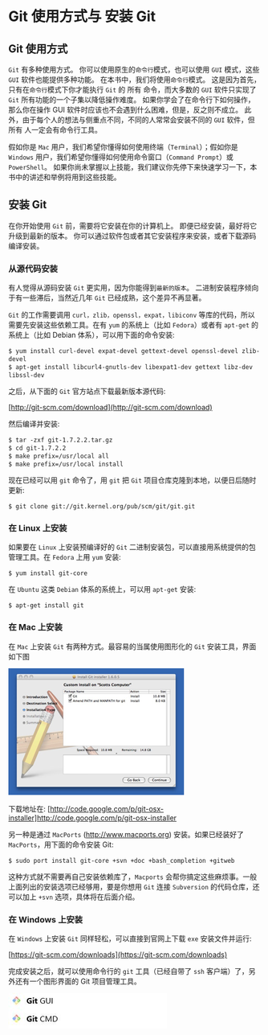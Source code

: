 # Git 使用方式与 安装 Git

## Git 使用方式

`Git` 有多种使用方式。 你可以使用原生的`命令行`模式，也可以使用 `GUI` 模式，这些 `GUI` 软件也能提供多种功能。 在本书中，我们将使用`命令行`模式。 这是因为首先，只有在`命令行`模式下你才能执行 `Git` 的 所有 命令，而大多数的 `GUI` 软件只实现了 `Git` 所有功能的一个子集以降低操作难度。 如果你学会了在命令行下如何操作，那么你在操作 GUI 软件时应该也不会遇到什么困难，但是，反之则不成立。 此外，由于每个人的想法与侧重点不同，不同的人常常会安装不同的 `GUI` 软件，但 所有 人一定会有命令行工具。

假如你是 `Mac` 用户，我们希望你懂得如何使用终端（`Terminal`）；假如你是 `Windows` 用户，我们希望你懂得如何使用命令窗口（`Command Prompt`）或 `PowerShell`。 如果你尚未掌握以上技能，我们建议你先停下来快速学习一下，本书中的讲述和举例将用到这些技能。

## 安装 Git

在你开始使用 `Git` 前，需要将它安装在你的计算机上。 即便已经安装，最好将它升级到最新的版本。 你可以通过软件包或者其它安装程序来安装，或者下载源码编译安装。

### 从源代码安装

有人觉得从源码安装 `Git` 更实用，因为你能得到`最新的版本`。 二进制安装程序倾向于有一些滞后，当然近几年 `Git` 已经成熟，这个差异不再显著。

`Git` 的工作需要调用 `curl，zlib，openssl，expat，libiconv` 等库的代码，所以需要先安装这些依赖工具。在有 `yum` 的系统上（比如 `Fedora`）或者有 `apt-get` 的系统上（比如 Debian 体系），可以用下面的命令安装:

```
$ yum install curl-devel expat-devel gettext-devel openssl-devel zlib-devel
$ apt-get install libcurl4-gnutls-dev libexpat1-dev gettext libz-dev libssl-dev
```

之后，从下面的 `Git` 官方站点下载最新版本源代码:

[http://git-scm.com/download](http://git-scm.com/download)

然后编译并安装:

```
$ tar -zxf git-1.7.2.2.tar.gz
$ cd git-1.7.2.2
$ make prefix=/usr/local all
$ make prefix=/usr/local install
```

现在已经可以用 `git` 命令了，用 `git` 把 `Git` 项目仓库克隆到本地，以便日后随时更新:

```
$ git clone git://git.kernel.org/pub/scm/git/git.git
```

### 在 Linux 上安装

如果要在 `Linux` 上安装预编译好的 `Git` 二进制安装包，可以直接用系统提供的包管理工具。在 `Fedora` 上用 `yum` 安装:

```
$ yum install git-core
```

在 `Ubuntu` 这类 `Debian` 体系的系统上，可以用 `apt-get` 安装:

```
$ apt-get install git
```

### 在 Mac 上安装

在 `Mac` 上安装 `Git` 有两种方式。最容易的当属使用图形化的 `Git` 安装工具，界面如下图

![Git OS X 安装工具](images/18333fig0107-tn.png)

下载地址在: [http://code.google.com/p/git-osx-installer]http://code.google.com/p/git-osx-installer

另一种是通过 `MacPorts` (http://www.macports.org) 安装。如果已经装好了 `MacPorts`，用下面的命令安装 Git:

```
$ sudo port install git-core +svn +doc +bash_completion +gitweb
```

这种方式就不需要再自己安装依赖库了，`Macports` 会帮你搞定这些麻烦事。一般上面列出的安装选项已经够用，要是你想用 `Git` 连接 `Subversion` 的代码仓库，还可以加上 `+svn` 选项，具体将在后面介绍。

### 在 Windows 上安装

在 `Windows` 上安装 `Git` 同样轻松，可以直接到官网上下载 `exe` 安装文件并运行:

[https://git-scm.com/downloads](https://git-scm.com/downloads)

完成安装之后，就可以使用命令行的 `git` 工具（已经自带了 `ssh` 客户端）了，另外还有一个图形界面的 Git 项目管理工具。

![](images/20181013144533.jpg)


